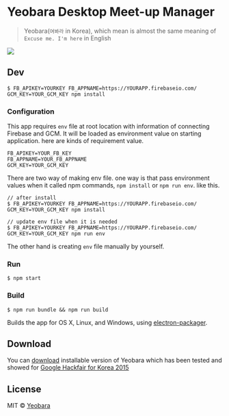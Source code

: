 # Yeobara Desktop Meet-up Manager

> Yeobara(`여봐라` in Korea), which mean is almost the same meaning of `Excuse me. I'm here` in English

![](https://cloud.githubusercontent.com/assets/124117/11326132/13954860-91a4-11e5-9300-92565cb8f6f6.png)

## Dev

```
$ FB_APIKEY=YOURKEY FB_APPNAME=https://YOURAPP.firebaseio.com/ GCM_KEY=YOUR_GCM_KEY npm install
```

### Configuration

This app requires `env` file at root location with information of connecting Firebase and GCM. It will be loaded as environment value on starting application. here are kinds of requirement value.

```
FB_APIKEY=YOUR_FB_KEY
FB_APPNAME=YOUR_FB_APPNAME
GCM_KEY=YOUR_GCM_KEY
```

There are two way of making env file. one way is that pass environment values when it called npm commands, `npm install` or `npm run env`. like this.

```
// after install
$ FB_APIKEY=YOURKEY FB_APPNAME=https://YOURAPP.firebaseio.com/ GCM_KEY=YOUR_GCM_KEY npm install

// update env file when it is needed
$ FB_APIKEY=YOURKEY FB_APPNAME=https://YOURAPP.firebaseio.com/ GCM_KEY=YOUR_GCM_KEY npm run env
```

The other hand is creating `env` file manually by yourself.

### Run

```
$ npm start
```

### Build

```
$ npm run bundle && npm run build
```

Builds the app for OS X, Linux, and Windows, using [electron-packager](https://github.com/maxogden/electron-packager).

## Download

You can [download](https://github.com/yeobara/yeobara-desktop/releases/latest) installable version of Yeobara which has been tested and showed for [Google Hackfair for Korea 2015](http://googlekoreablog.blogspot.kr/2015/10/2015-google-hackfair.html)
## License

MIT © [Yeobara](http://github.com/yeobara)
